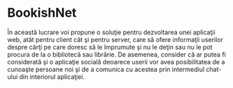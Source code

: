 # BookishNet
În această lucrare voi propune o soluţie pentru dezvoltarea unei aplicaţii web, atât pentru client cât şi pentru server, care să ofere informaţii userilor despre cărţi pe care doresc să le împrumute şi nu le deţin sau nu le pot procura de la o bibliotecă sau librărie. 
	De asemenea, consider că ar putea fi considerată şi o aplicaţie socială deoarece userii vor avea posibilitatea de a cunoaşte persoane noi şi de a comunica cu acestea prin intermediul chat-ului din interiorul aplicaţiei.
